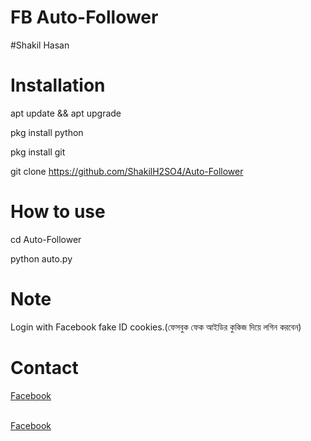 # FB Auto-Follower

#Shakil Hasan

# Installation

apt update && apt upgrade

pkg install python

pkg install git

git clone https://github.com/ShakilH2SO4/Auto-Follower

# How to use

cd Auto-Follower

python auto.py


# Note
Login with Facebook fake ID cookies.(ফেসবুক ফেক আইডির কুকিজ দিয়ে লগিন করবেন)

# Contact<br>
<a href='https://facebook.com/Shakil.Hasan.HLT'>Facebook</a> <br>

<br>
<a href='https://m.me/Sh4k1l.H2SO4'>Facebook</a> <br>

